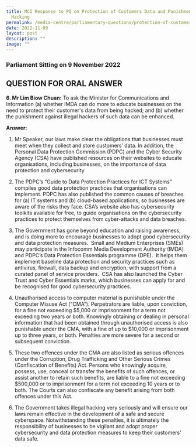 ```yaml
---
title: MCI Response to PQ on Protection of Customers Data and Punishment against
  Hacking
permalink: /media-centre/parliamentary-questions/protection-of-customers-data-and-punishment-against-hacking/
date: 2022-11-09
layout: post
description: ""
image: ""
---
```

### Parliament Sitting on 9 November 2022

QUESTION FOR ORAL ANSWER
--------------------------------

**6. Mr Lim Biow Chuan:** To ask the Minister for Communications and Information (a) whether IMDA can do more to educate businesses on the need to protect their customer's data from being hacked; and (b) whether the punishment against illegal hackers of such data can be enhanced.

**Answer:**

1. Mr Speaker, our laws make clear the obligations that businesses must meet when they collect and store customers’ data. In addition, the Personal Data Protection Commission (PDPC) and the Cyber Security Agency (CSA) have published resources on their websites to educate organisations, including businesses, on the importance of data protection and cybersecurity

2. The PDPC’s “Guide to Data Protection Practices for ICT Systems” compiles good data protection practices that organisations can implement. PDPC has also published the common causes of breaches for (a) IT systems and (b) cloud-based applications, so businesses are aware of the risks they face. CSA’s website also has cybersecurity toolkits available for free, to guide organisations on the cybersecurity practices to protect themselves from cyber-attacks and data breaches.

3. The Government has gone beyond education and raising awareness, and is doing more to encourage businesses to adopt good cybersecurity and data protection measures.&nbsp; Small and Medium Enterprises (SMEs) may participate in the Infocomm Media Development Authority (IMDA) and PDPC’s Data Protection Essentials programme (DPE).&nbsp; It helps them implement baseline data protection and security practices such as antivirus, firewall, data backup and encryption, with support from a curated panel of service providers.&nbsp; CSA has also launched the Cyber Trust and Cyber Essentials marks, which businesses can apply for and be recognised for good cybersecurity practices.

4. Unauthorised access to computer material is punishable under the Computer Misuse Act ("CMA”). Perpetrators are liable, upon conviction, for a fine not exceeding $5,000 or imprisonment for a term not exceeding two years or both. Knowingly obtaining or dealing in personal information that had been obtained through unauthorised access is also punishable under the CMA, with a fine of up to $10,000 or imprisonment up to three years, or both. Penalties are more severe for a second or subsequent conviction.

5. These two offences under the CMA are also listed as serious offences under the Corruption, Drug Trafficking and Other Serious Crimes (Confiscation of Benefits) Act. Persons who knowingly acquire, possess, use, conceal or transfer the benefits of such offences, or assist another to retain such benefits, are liable to a fine not exceeding $500,000 or to imprisonment for a term not exceeding 10 years or to both. The Courts can also confiscate any benefit arising from both offences under this Act.

6. The Government takes illegal hacking very seriously and will ensure our laws remain effective in the development of a safe and secure cyberspace. Notwithstanding these penalties, it is ultimately the responsibility of businesses to be vigilant and adopt proper cybersecurity and data protection measures to keep their customers’ data safe.